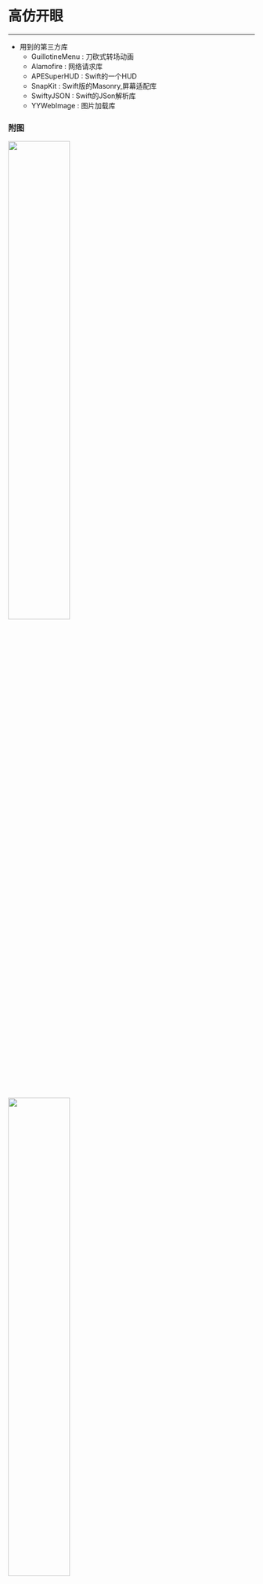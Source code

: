 # 高仿开眼
  ---
- 用到的第三方库
  - GuillotineMenu   : 刀砍式转场动画
  - Alamofire        : 网络请求库
  - APESuperHUD      : Swift的一个HUD
  - SnapKit          : Swift版的Masonry,屏幕适配库
  - SwiftyJSON       : Swift的JSon解析库
  - YYWebImage       : 图片加载库
  
### 附图
<img src="https://github.com/lyimin/EyepetizerApp/blob/master/EyepetizerApp/EyepetizerApp/Resources/1.gif" width="50%" height="50%" />
<img src="https://github.com/lyimin/EyepetizerApp/blob/master/EyepetizerApp/EyepetizerApp/Resources/2.gif" width="50%" height="50%" />
<img src="https://github.com/lyimin/EyepetizerApp/blob/master/EyepetizerApp/EyepetizerApp/Resources/3.gif" width="50%" height="50%" />
<img src="https://github.com/lyimin/EyepetizerApp/blob/master/EyepetizerApp/EyepetizerApp/Resources/4.gif" width="50%" height="50%" />
<img src="https://github.com/lyimin/EyepetizerApp/blob/master/EyepetizerApp/EyepetizerApp/Resources/5.PNG" width="50%" height="50%" />
<img src="https://github.com/lyimin/EyepetizerApp/blob/master/EyepetizerApp/EyepetizerApp/Resources/6.PNG" width="50%" height="50%" />
<img src="https://github.com/lyimin/EyepetizerApp/blob/master/EyepetizerApp/EyepetizerApp/Resources/7.PNG" width="50%" height="50%" />
